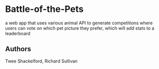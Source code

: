 # Battle-of-the-Pets
a web app that uses various animal API to generate competitions where users can vote on which pet picture they prefer, which will add stats to a leaderboard
## Authors
Twee Shackelford, Richard Sullivan
